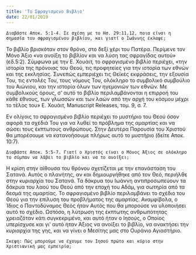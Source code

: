```yaml
---
title: 'Το Σφραγισμενο Βιβλιο'
date: 22/01/2019
---
```


`Διαβάστε Αποκ. 5:1-4. Σε σχέση με το Ησ. 29:11,12, ποια είναι η σημασία του σφραγισμένου βιβλίου, και γιατί ο Ιωάννης έκλαψε;`

Το βιβλίο βρισκόταν στον θρόνο, στο δεξί χέρι του Πατέρα. Περίμενε τον Μόνο Άξιο «να ανοίξη το βιβλίον και να λύση τας σφραγίδας αυτού» (εδ.5:2). Σύμφωνα με την Ε. Χουάιτ, το σφραγισμένο βιβλίο περιέχει, «την ιστορία της πρόνοιας του Θεού, τις προφητείες για την ιστορία των εθνών και της εκκλησίας. Συνεπώς εμπεριέχει τις Θεϊκές εκφράσεις, την εξουσία Του, τις εντολές Του, τους νόμους Του, ολόκληρο το συμβολικό συμβούλιο του Αιώνιου, και την ιστορία όλων των ηγεμονιών των εθνών. Με συμβολικούς όρους, σ’ αυτό το βιβλίο περιλαμβάνονται η επιρροή του κάθε έθνους, των γλωσσών και των λαών από την αρχή του κόσμου μέχρι το τέλος του» Ε. Χουάιτ, Manuscript Releases, τομ. 9, σ. 7.

Εν ολίγοις το σφραγισμένο βιβλίο περιέχει το μυστήριο του Θεού όσον αφορά τα σχέδιά Του για να λυθεί το πρόβλημα της αμαρτίας και να σώσει τους έκπτωτους ανθρώπους. Στην Δευτέρα Παρουσία του Χριστού θα μπορέσουμε να κατανοήσουμε πλήρως αυτό το μυστήριο (δείτε Αποκ. 10:7).

`Διαβάστε Αποκ. 5:5-7. Γιατί ο Χριστός είναι ο Μόνος Άξιος σε ολόκληρο το σύμπαν να λάβει το βιβλίο και να το ανοίξει;`

Η κρίση στην αίθουσα του θρόνου σχετίζεται με την επανάσταση του Σατανά. Αυτός ο πλανήτης, αν και δημιουργήθηκε από τον Θεό, περιήλθε στην κυριαρχία του Σατανά. Τα δάκρυα του Ιωάννη αντιπροσωπεύουν τα δάκρυα του λαού του Θεού από την εποχή του Αδάμ, για σωτηρία από τα δεσμά της αμαρτίας. Το σφραγισμένο βιβλίο περιλαμβάνει το σχέδιο του Θεού για την επίλυση του προβλήματος της αμαρτίας. Αναμφίβολα, ο Ίδιος ο Παντοδύναμος Θεός ήταν Αυτός που θα μπορούσε να υλοποιήσει αυτό το σχέδιο. Ωστόσο, η λύτρωση της έκπτωτης ανθρωπότητας χρειαζόταν κάτι συγκεκριμένο, και αυτό ήταν ο Ιησούς, ο Οποίος υπερίσχυσε και γι’ αυτό ήταν Άξιος να ανοίξει το βιβλίο, να ανακτήσει την κυριαρχία της γης, και να γίνει ο Μεσίτης μας στο Ουράνιο Αγιαστήριο.

`Σκεψη: Πώς μπορούμε να έχουμε τον Ιησού πρώτο και κύριο στην Χριστιανική μας εμπειρία; `